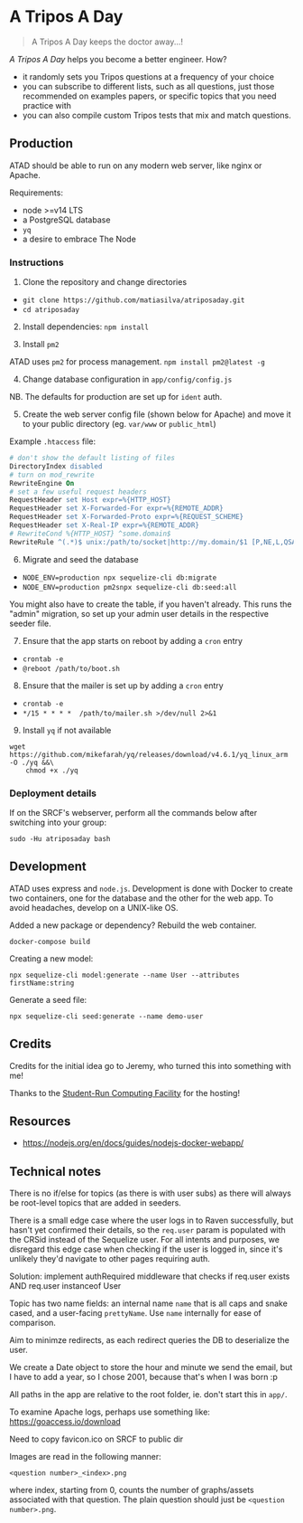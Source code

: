 # A Tripos A Day

> A Tripos A Day keeps the doctor away...!

*A Tripos A Day* helps you become a better engineer. How?

* it randomly sets you Tripos questions at a frequency of your choice
* you can subscribe to different lists, such as all questions, just those recommended on examples papers, or specific topics that you need practice with
* you can also compile custom Tripos tests that mix and match questions.

## Production

ATAD should be able to run on any modern web server, like nginx or Apache.

Requirements:

* node >=v14 LTS
* a PostgreSQL database
* `yq`
* a desire to embrace The Node

### Instructions

1. Clone the repository and change directories

* `git clone https://github.com/matiasilva/atriposaday.git`
* `cd atriposaday`

2. Install dependencies: `npm install`

3. Install `pm2`

ATAD uses `pm2` for process management.
`npm install pm2@latest -g`

4. Change database configuration in `app/config/config.js`

NB. The defaults for production are set up for `ident` auth.

5. Create the web server config file (shown below for Apache) and move it to your public directory (eg. `var/www` or `public_html`)

Example `.htaccess` file:

```apache
# don't show the default listing of files
DirectoryIndex disabled
# turn on mod_rewrite
RewriteEngine On
# set a few useful request headers
RequestHeader set Host expr=%{HTTP_HOST}
RequestHeader set X-Forwarded-For expr=%{REMOTE_ADDR}
RequestHeader set X-Forwarded-Proto expr=%{REQUEST_SCHEME}
RequestHeader set X-Real-IP expr=%{REMOTE_ADDR}
# RewriteCond %{HTTP_HOST} ^some.domain$
RewriteRule ^(.*)$ unix:/path/to/socket|http://my.domain/$1 [P,NE,L,QSA]
```

6. Migrate and seed the database

* `NODE_ENV=production npx sequelize-cli db:migrate`
* `NODE_ENV=production pm2snpx sequelize-cli db:seed:all`

You might also have to create the table, if you haven't already. This runs the "admin" migration, so set up your admin user details in the respective seeder file.

7. Ensure that the app starts on reboot by adding a `cron` entry

* `crontab -e`
* `@reboot /path/to/boot.sh`

8. Ensure that the mailer is set up by adding a `cron` entry

* `crontab -e`
* `*/15 * * * *  /path/to/mailer.sh >/dev/null 2>&1`

9. Install `yq` if not available

```shell
wget https://github.com/mikefarah/yq/releases/download/v4.6.1/yq_linux_arm -O ./yq &&\
    chmod +x ./yq
```

### Deployment details

If on the SRCF's webserver, perform all the commands below after switching into your group:

`sudo -Hu atriposaday bash`

## Development

ATAD uses express and `node.js`. Development is done with Docker to create two containers, one for the database and the other for the web app. To avoid headaches, develop on a UNIX-like OS.

Added a new package or dependency? Rebuild the web container.

`docker-compose build`

Creating a new model:

`npx sequelize-cli model:generate --name User --attributes firstName:string`

Generate a seed file:

`npx sequelize-cli seed:generate --name demo-user`

## Credits

Credits for the initial idea go to Jeremy, who  turned this into something with me!

Thanks to the [Student-Run Computing Facility](https://www.srcf.net/) for the hosting!

## Resources

* https://nodejs.org/en/docs/guides/nodejs-docker-webapp/

## Technical notes

There is no if/else for topics (as there is with user subs) as there will always be root-level topics that are added in seeders.

There is a small edge case where the user logs in to Raven successfully, but hasn't yet confirmed their details, so the `req.user` param is populated with the CRSid instead of the Sequelize user. For all intents and purposes, we disregard this edge case when checking if the user is logged in, since it's unlikely they'd navigate to other pages requiring auth.

Solution: implement authRequired middleware that checks if req.user exists AND req.user instanceof User

Topic has two name fields: an internal name `name` that is all caps and snake cased, and a user-facing `prettyName`. Use `name` internally for ease of comparison.

Aim to minimze redirects, as each redirect queries the DB to deserialize the user.

We create a Date object to store the hour and minute we send the email, but I have to add a year, so I chose 2001, because that's when I was born :p


All paths in the app are relative to the root folder, ie. don't start this in  `app/`.

To examine Apache logs, perhaps use something like: https://goaccess.io/download

Need to copy favicon.ico on SRCF to public dir

Images are read in the following manner:

`<question number>_<index>.png`

where index, starting from 0, counts the number of graphs/assets associated with that question. The plain question should just be `<question number>.png`.